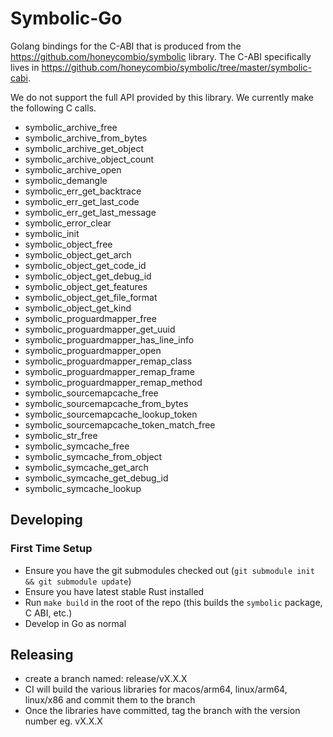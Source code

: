 # Symbolic-Go

Golang bindings for the C-ABI that is produced from the https://github.com/honeycombio/symbolic library. The C-ABI specifically lives in https://github.com/honeycombio/symbolic/tree/master/symbolic-cabi.

We do not support the full API provided by this library. We currently make the following C calls.

* symbolic_archive_free
* symbolic_archive_from_bytes
* symbolic_archive_get_object
* symbolic_archive_object_count
* symbolic_archive_open
* symbolic_demangle
* symbolic_err_get_backtrace
* symbolic_err_get_last_code
* symbolic_err_get_last_message
* symbolic_error_clear
* symbolic_init
* symbolic_object_free
* symbolic_object_get_arch
* symbolic_object_get_code_id
* symbolic_object_get_debug_id
* symbolic_object_get_features
* symbolic_object_get_file_format
* symbolic_object_get_kind
* symbolic_proguardmapper_free
* symbolic_proguardmapper_get_uuid
* symbolic_proguardmapper_has_line_info
* symbolic_proguardmapper_open
* symbolic_proguardmapper_remap_class
* symbolic_proguardmapper_remap_frame
* symbolic_proguardmapper_remap_method
* symbolic_sourcemapcache_free
* symbolic_sourcemapcache_from_bytes
* symbolic_sourcemapcache_lookup_token
* symbolic_sourcemapcache_token_match_free
* symbolic_str_free
* symbolic_symcache_free
* symbolic_symcache_from_object
* symbolic_symcache_get_arch
* symbolic_symcache_get_debug_id
* symbolic_symcache_lookup

## Developing

### First Time Setup
- Ensure you have the git submodules checked out (`git submodule init && git submodule update`)
- Ensure you have latest stable Rust installed
- Run `make build` in the root of the repo (this builds the `symbolic` package, C ABI, etc.)
- Develop in Go as normal

## Releasing

- create a branch named: release/vX.X.X
- CI will build the various libraries for macos/arm64, linux/arm64, linux/x86 and commit them to the branch
- Once the libraries have committed, tag the branch with the version number eg. vX.X.X

